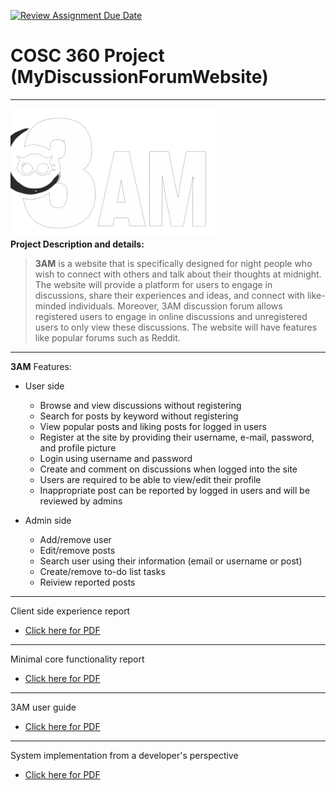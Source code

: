 [![Review Assignment Due Date](https://classroom.github.com/assets/deadline-readme-button-24ddc0f5d75046c5622901739e7c5dd533143b0c8e959d652212380cedb1ea36.svg)](https://classroom.github.com/a/enf2qyfT)

# COSC 360 Project (MyDiscussionForumWebsite)

---

![PNG](img/3am.png)<br>
**Project Description and details:**

> **3AM** is a website that is specifically designed for night people who wish to connect with others and talk about their thoughts at midnight.
> The website will provide a platform for users to engage in discussions, share their experiences and ideas, and connect with like-minded individuals. 
> Moreover, 3AM discussion forum allows registered users to engage in online discussions and unregistered users to only view these discussions. 
> The website will have features like popular forums such as Reddit. 

---

**3AM** Features:

* User side
    * Browse and view discussions without registering
    * Search for posts by keyword without registering
    * View popular posts and liking posts for logged in users
    * Register at the site by providing their username, e-mail, password, and profile picture
    * Login using username and password
    * Create and comment on discussions when logged into the site
    * Users are required to be able to view/edit their profile
    * Inappropriate post can be reported by logged in users and will be reviewed by admins

* Admin side
    * Add/remove user
    * Edit/remove posts
    * Search user using their information (email or username or post)
    * Create/remove to-do list tasks
    * Reiview reported posts
 
 ---
 Client side experience report

* [Click here for PDF](DOCS/Client-side%20experience.pdf)

 ---
 Minimal core functionality report

* [Click here for PDF](DOCS/Minimal%20Core%20Functionality.pdf)

 ---
 3AM user guide

* [Click here for PDF](DOCS/3AM%20User%20Guide.pdf)

 ---
 System implementation from a developer's perspective

* [Click here for PDF](DOCS/System%20Implementation.pdf)

